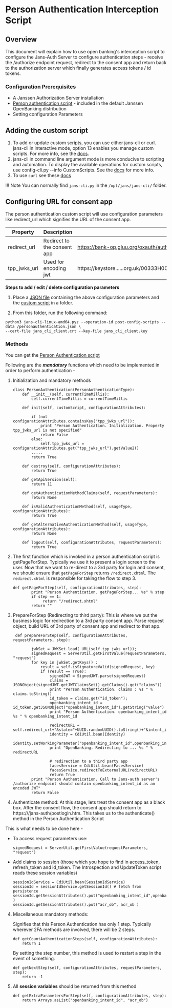 # Person Authentication Interception Script

## Overview
This document will explain how to use open banking's interception script to configure the Jans-Auth Server to configure authentication steps - receive the /authorize endpoint request, redirect to the consent app and return back to the authorization server which finally generates access tokens / id tokens.

### Configuration Prerequisites
* A Janssen Authorization Server installation
* [Person authentication script](https://github.com/JanssenProject/jans/blob/main/jans-linux-setup/jans_setup/openbanking/static/extension/person_authentication/OpenBanking.py)  - included in the default Janssen OpenBanking distribution
* Setting configuration Parameters

## Adding the custom script
1. To add or update custom scripts, you can use either jans-cli or curl. jans-cli in interactive mode, option 13 enables you manage custom scripts. For more info, see the [docs](https://github.com/JanssenProject/home/wiki/Custom-Scripts-using-jans-cli).
1. jans-cli in command line argument mode is more conducive to scripting and automation. To display the available operations for custom scripts, use config-cli.py --info CustomScripts. See the [docs](../jans-cli.md) for more info.
1. To use `curl` see these [docs](../curl.md)

!!! Note
    You can normally find `jans-cli.py` in the `/opt/jans/jans-cli/` folder. 

## Configuring URL for consent app
The person authentication custom script will use configuration parameters like redirect_url which signifies the URL of the consent app.

|	Property	|	Description	|	Example		|
|-----------------------|---------------|-----------------------|
|redirect_url           |Redirect to the consent app | https://bank-op.gluu.org/oxauth/authorize.htm?scope=openid....|
|tpp_jwks_url           |Used for encoding jwt | https://keystore......org.uk/00333H0000@#FE7dQAG/0014H00001lFE7dQAG.jwks|

**Steps to add / edit / delete configuration parameters**
1. Place a [JSON file](https://github.com/JanssenProject/jans-setup/blob/openbank/static/extension/person_authentication/personauthentication.json) containing the above configuration parameters and the [custom script](https://github.com/JanssenProject/jans-setup/blob/openbank/static/extension/person_authentication/OpenBanking.py) in a folder. 

1. From this folder, run the following command: 

```
python3 jans-cli-linux-amd64.pyz --operation-id post-config-scripts --data /personauthentication.json \
--cert-file jans_cli_client.crt --key-file jans_cli_client.key
```

### Methods
You can get the [Person Authentication script](https://github.com/JanssenProject/jans-setup/blob/openbank/static/extension/person_authentication/OpenBanking.py)

Following are the ***mandatory*** functions which need to be implemented in order to perform authentication - 

1. Initialization and mandatory methods

    ```python3
    class PersonAuthentication(PersonAuthenticationType):
        def __init__(self, currentTimeMillis):
            self.currentTimeMillis = currentTimeMillis   

        def init(self, customScript, configurationAttributes):
        
            if (not configurationAttributes.containsKey("tpp_jwks_url")):
	            print "Person Authentication. Initialization. Property tpp_jwks_url is not specified"
	            return False
            else: 
        	    self.tpp_jwks_url = configurationAttributes.get("tpp_jwks_url").getValue2() 
            .....
            return True   

        def destroy(self, configurationAttributes):
            return True

        def getApiVersion(self):
            return 11

        def getAuthenticationMethodClaims(self, requestParameters):
            return None
    
        def isValidAuthenticationMethod(self, usageType, configurationAttributes):
            return True

        def getAlternativeAuthenticationMethod(self, usageType, configurationAttributes):
            return None

        def logout(self, configurationAttributes, requestParameters):
            return True
    ```
    
2. The first function which is invoked in a person authentication script is getPageForStep. Typically we use it to present a login screen to the user. Now that we want to re-direct to a 3rd party for login and consent, we should ensure that ``` getPageForStep ``` returns ``` /redirect.xhtml ```. The ``` redirect.xhtml ``` is responsible for taking the flow to step 3.

    ```python3
    def getPageForStep(self, configurationAttributes, step):
            print "Person Authentication. getPageForStep... %s" % step
            if step == 1:
                 return "/redirect.xhtml"
            return ""
    ```
    
3. PrepareForStep (Redirecting to third party): This is where we put the business logic for redirection to a 3rd party consent app. Parse request object, build URL of 3rd party of consent app and redirect to that app.

    ```python3
     def prepareForStep(self, configurationAttributes, requestParameters, step):
        
            jwkSet = JWKSet.load( URL(self.tpp_jwks_url));
            signedRequest = ServerUtil.getFirstValue(requestParameters, "request")
            for key in jwkSet.getKeys() : 
                result = self.isSignatureValid(signedRequest, key)
                if (result == True):
                    signedJWT = SignedJWT.parse(signedRequest)
                    claims = JSONObject(signedJWT.getJWTClaimsSet().getClaims().get("claims"))
                    print "Person Authentication. claims : %s " % claims.toString()
                    id_token = claims.get("id_token");
                    openbanking_intent_id = id_token.getJSONObject("openbanking_intent_id").getString("value")
                    print "Person Authentication. openbanking_intent_id %s " % openbanking_intent_id

                    redirectURL = self.redirect_url+"&state="+UUID.randomUUID().toString()+"&intent_id="+openbanking_intent_id
                    identity = CdiUtil.bean(Identity)
                    identity.setWorkingParameter("openbanking_intent_id",openbanking_intent_id)
                    print "OpenBanking. Redirecting to ... %s " % redirectURL 

                    # redirection to a third party app
                    facesService = CdiUtil.bean(FacesService)
                    facesService.redirectToExternalURL(redirectURL)
                    return True
            print "Person Authentication. Call to Jans-auth server's /authorize endpoint should contain openbanking_intent_id as an encoded JWT"
            return False

    ```

3. Authenticate method:
At this stage, lets treat the consent app as a black box. After the consent flow, the consent app should return to https://<hostname>/jans-auth/postlogin.htm. This takes us to the authenticate() method in the Person Authentication Script

This is what needs to be done here - 
* To access request parameters use:

  ```python3  
  signedRequest = ServerUtil.getFirstValue(requestParameters, "request") 
  ```
    
* Add claims to session (those which you hope to find in access_token, refresh_token and id_token. The Introspection and UpdateToken script reads these session variables) 

  ```python3
  sessionIdService = CdiUtil.bean(SessionIdService)
  sessionId = sessionIdService.getSessionId() # fetch from persistence
  sessionId.getSessionAttributes().put("openbanking_intent_id",openbanking_intent_id )
  sessionId.getSessionAttributes().put("acr_ob", acr_ob )
  ```

4. Miscellaneous mandatory methods: 

   Signifies that this Person Authentication has only 1 step. Typically wherever 2FA methods are involved, there will be 2 steps.
    
   ```python3
   def getCountAuthenticationSteps(self, configurationAttributes):
       return 1
   ```

   By setting the step number, this method is used to restart a step in the event of something.

   ```python3
   def getNextStep(self, configurationAttributes, requestParameters, step):
       return -1
   ``` 

5. All **session variables** should be returned from this method

   ```python3
   def getExtraParametersForStep(self, configurationAttributes, step):
       return Arrays.asList("openbanking_intent_id", "acr_ob")
   ```


